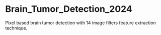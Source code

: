 # Brain_Tumor_Detection_2024
 Pixel based brain tumor detection with 14 image filters feature extraction technique.

